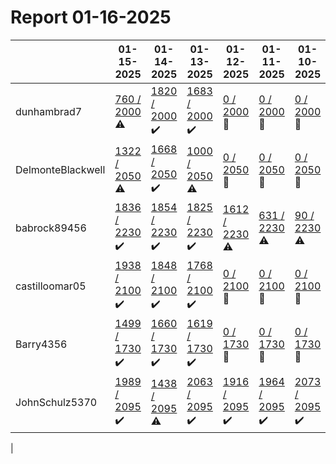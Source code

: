 # Report 01-16-2025
| | 01-15-2025 | 01-14-2025 | 01-13-2025 | 01-12-2025 | 01-11-2025 | 01-10-2025 | 01-09-2025 |
| --- | --- | --- | --- | --- | --- | --- | --- |
| dunhambrad7 | [760 / 2000](https://www.myfitnesspal.com/food/diary/dunhambrad7?date=2025-01-15) :warning: | [1820 / 2000](https://www.myfitnesspal.com/food/diary/dunhambrad7?date=2025-01-14) :heavy_check_mark: | [1683 / 2000](https://www.myfitnesspal.com/food/diary/dunhambrad7?date=2025-01-13) :heavy_check_mark: | [0 / 2000](https://www.myfitnesspal.com/food/diary/dunhambrad7?date=2025-01-12) :no_entry_sign: | [0 / 2000](https://www.myfitnesspal.com/food/diary/dunhambrad7?date=2025-01-11) :no_entry_sign: | [0 / 2000](https://www.myfitnesspal.com/food/diary/dunhambrad7?date=2025-01-10) :no_entry_sign: | [0 / 2000](https://www.myfitnesspal.com/food/diary/dunhambrad7?date=2025-01-09) :no_entry_sign: |
| DelmonteBlackwell | [1322 / 2050](https://www.myfitnesspal.com/food/diary/DelmonteBlackwell?date=2025-01-15) :warning: | [1668 / 2050](https://www.myfitnesspal.com/food/diary/DelmonteBlackwell?date=2025-01-14) :heavy_check_mark: | [1000 / 2050](https://www.myfitnesspal.com/food/diary/DelmonteBlackwell?date=2025-01-13) :warning: | [0 / 2050](https://www.myfitnesspal.com/food/diary/DelmonteBlackwell?date=2025-01-12) :no_entry_sign: | [0 / 2050](https://www.myfitnesspal.com/food/diary/DelmonteBlackwell?date=2025-01-11) :no_entry_sign: | [0 / 2050](https://www.myfitnesspal.com/food/diary/DelmonteBlackwell?date=2025-01-10) :no_entry_sign: | [0 / 2050](https://www.myfitnesspal.com/food/diary/DelmonteBlackwell?date=2025-01-09) :no_entry_sign: |
| babrock89456 | [1836 / 2230](https://www.myfitnesspal.com/food/diary/babrock89456?date=2025-01-15) :heavy_check_mark: | [1854 / 2230](https://www.myfitnesspal.com/food/diary/babrock89456?date=2025-01-14) :heavy_check_mark: | [1825 / 2230](https://www.myfitnesspal.com/food/diary/babrock89456?date=2025-01-13) :heavy_check_mark: | [1612 / 2230](https://www.myfitnesspal.com/food/diary/babrock89456?date=2025-01-12) :warning: | [631 / 2230](https://www.myfitnesspal.com/food/diary/babrock89456?date=2025-01-11) :warning: | [90 / 2230](https://www.myfitnesspal.com/food/diary/babrock89456?date=2025-01-10) :warning: | [1210 / 2230](https://www.myfitnesspal.com/food/diary/babrock89456?date=2025-01-09) :warning: |
| castilloomar05 | [1938 / 2100](https://www.myfitnesspal.com/food/diary/castilloomar05?date=2025-01-15) :heavy_check_mark: | [1848 / 2100](https://www.myfitnesspal.com/food/diary/castilloomar05?date=2025-01-14) :heavy_check_mark: | [1768 / 2100](https://www.myfitnesspal.com/food/diary/castilloomar05?date=2025-01-13) :heavy_check_mark: | [0 / 2100](https://www.myfitnesspal.com/food/diary/castilloomar05?date=2025-01-12) :no_entry_sign: | [0 / 2100](https://www.myfitnesspal.com/food/diary/castilloomar05?date=2025-01-11) :no_entry_sign: | [0 / 2100](https://www.myfitnesspal.com/food/diary/castilloomar05?date=2025-01-10) :no_entry_sign: | [1540 / 2100](https://www.myfitnesspal.com/food/diary/castilloomar05?date=2025-01-09) :warning: |
| Barry4356 | [1499 / 1730](https://www.myfitnesspal.com/food/diary/Barry4356?date=2025-01-15) :heavy_check_mark: | [1660 / 1730](https://www.myfitnesspal.com/food/diary/Barry4356?date=2025-01-14) :heavy_check_mark: | [1619 / 1730](https://www.myfitnesspal.com/food/diary/Barry4356?date=2025-01-13) :heavy_check_mark: | [0 / 1730](https://www.myfitnesspal.com/food/diary/Barry4356?date=2025-01-12) :no_entry_sign: | [0 / 1730](https://www.myfitnesspal.com/food/diary/Barry4356?date=2025-01-11) :no_entry_sign: | [0 / 1730](https://www.myfitnesspal.com/food/diary/Barry4356?date=2025-01-10) :no_entry_sign: | [0 / 1730](https://www.myfitnesspal.com/food/diary/Barry4356?date=2025-01-09) :no_entry_sign: |
| JohnSchulz5370 | [1989 / 2095](https://www.myfitnesspal.com/food/diary/JohnSchulz5370?date=2025-01-15) :heavy_check_mark: | [1438 / 2095](https://www.myfitnesspal.com/food/diary/JohnSchulz5370?date=2025-01-14) :warning: | [2063 / 2095](https://www.myfitnesspal.com/food/diary/JohnSchulz5370?date=2025-01-13) :heavy_check_mark: | [1916 / 2095](https://www.myfitnesspal.com/food/diary/JohnSchulz5370?date=2025-01-12) :heavy_check_mark: | [1964 / 2095](https://www.myfitnesspal.com/food/diary/JohnSchulz5370?date=2025-01-11) :heavy_check_mark: | [2073 / 2095](https://www.myfitnesspal.com/food/diary/JohnSchulz5370?date=2025-01-10) :heavy_check_mark: | [1696 / 1740](https://www.myfitnesspal.com/food/diary/JohnSchulz5370?date=2025-01-09) :heavy_check_mark: |
|